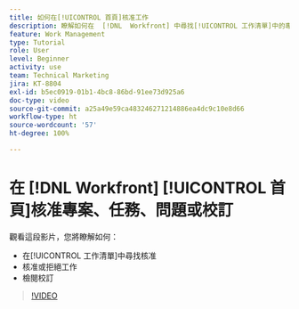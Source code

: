 ```yaml
---
title: 如何在[!UICONTROL 首頁]核准工作
description: 瞭解如何在  [!DNL  Workfront] 中尋找[!UICONTROL 工作清單]中的專案、任務、問題和校訂核准請求，然後核准或拒絕該工作。
feature: Work Management
type: Tutorial
role: User
level: Beginner
activity: use
team: Technical Marketing
jira: KT-8804
exl-id: b5ec0919-01b1-4bc8-86bd-91ee73d925a6
doc-type: video
source-git-commit: a25a49e59ca483246271214886ea4dc9c10e8d66
workflow-type: ht
source-wordcount: '57'
ht-degree: 100%

---
```


# 在 [!DNL Workfront] [!UICONTROL 首頁]核准專案、任務、問題或校訂

觀看這段影片，您將瞭解如何：

* 在[!UICONTROL 工作清單]中尋找核准
* 核准或拒絕工作
* 檢閱校訂

>[!VIDEO](https://video.tv.adobe.com/v/335105/?quality=12&learn=on)

<!---
learn more URLs
--->
